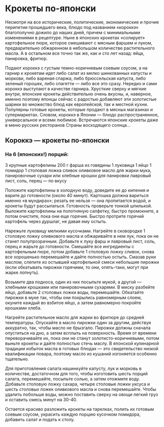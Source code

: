 # Крокеты по-японски

Несмотря на все исторические, политические, экономические и прочие перипетии прошедшего века, блюдо под названием «короккэ» благополучно дожило до наших дней, причем с минимальными изменениями в рецептуре. Ныне в японских крокетах «солирует» картофельное пюре, которое смешивают с мясным фаршем и луком, предварительно обжаренном в небольшом количестве растительного масла. А в остальном все точно так же, как и сто лет назад: яйца, панировка, фритюр. 

Подают короккэ с густым темно-коричневым соевым соусом, а на гарнир к крокетам идет либо салат из мелко шинкованных капусты и моркови, либо вареная спаржа, либо брюссельская капуста, либо зеленый горошек, либо спагетти — либо все это сразу. Нередко и сами короккэ выступают в качестве гарнира. Хрусткие сверху и мягкие внутри, японские крокеты действительно очень вкусны, и, наверное, именно поэтому японцы сейчас с радостью добавляют эти золотистые шарики во множество блюд как европейской, так и местной кухни. Популярны готовые крокеты, которые продают в мясных магазинах и супермаркетах. Словом, короккэ в Японии — блюдо распространенное, универсальное и всеми любимое. Встречаются японские крокеты даже в меню русских ресторанов Страны восходящего солнца... 

## Короккэ — крокеты по-японски 

### На 6 (японских!) порций: 

3 крупные картофелины 200 г фарша из говядины 1 луковица 1 яйцо 1 помидор 1 столовая ложка сливок оливковое масло для жарки мука, панировочные сухари или хлебные крошки для панировки лавровый лист, соль, перец — по вкусу 

Положите картофелины в холодную воду, доведите ее до кипения и варите до готовности (около 40 минут). Картошка должна вариться именно «в мундирах»; резать ее нельзя — она пропитается водой, и крокеты будут рассыпаться. Готовность проверьте тонкой шпилькой. Выложите картофелины на полотняную салфетку, быстро промокните, а потом очистите, пока они еще горячие. Быстро протрите горячий картофель через дуршлаг, не давая ему остыть. 

Нарежьте луковицу мелкими кусочками. Нагрейте в сковородке 1 столовую ложку оливкового масла и обжаривайте в нем лук, пока он не станет полупрозрачным. Добавьте к луку фарш и лавровый лист, соль, перец и жарьте до готовности. Смешайте все ингредиенты с картофельным пюре, потом добавьте 1 столовую ложку сливок, снова все хорошенько перемешайте и дайте полностью остыть. Смазав руки маслом, слепите из остывшей картофельной смеси небольшие пирожки (если обкатывать пирожки горячими, то они, опять-таки, могут при жарке лопнуть). 

Возьмите два подноса, один из них посыпьте мукой, а другой — хлебными крошками или панировочными сухарями. В миску разбейте яйцо, добавьте 2 столовых ложки воды, перемешайте. Обкатайте пирожки в муке так, чтобы они покрылись равномерным слоем, окуните каждый во взбитое яйцо, а затем равномерно покройте крошками хлеба. 

Нагрейте растительное масло для жарки во фритюре до средней температуры. Опускайте в масло пирожки один за другим, действуя аккуратно, так, чтобы масло не брызгало. Пирожки должны сначала опуститься на дно, а затем всплыть на поверхность. Время от времени переворачивайте их, пока они не станут золотисто-коричневыми, потом выньте крокеты и дайте полностью стечь маслу. В японской кулинарной традиции избыток масла в готовых блюдах — это свидетельство низкой квалификации повара, поэтому масло из кушаний изгоняется особенно тщательно. 

Для приготовления салата нашинкуйте капусту, лук и морковь в количестве, достаточном для того, чтобы изготовить шесть порций салата, перемешайте, посыпьте солью, а затем отожмите воду. Добавьте столовую ложку сахара, четыре столовые ложки уксуса и шесть столовых ложек оливкового масла и снова перемешайте. Чтобы удалить побольше воды, можно поставить сверху на овощи легкий груз и оставить смесь минут на 30-40. 

Остается красиво разложить крокеты на тарелках, полить их готовым соевым соусом, украсить каждую порцию кусочком помидора, добавить салат и подать к столу. 